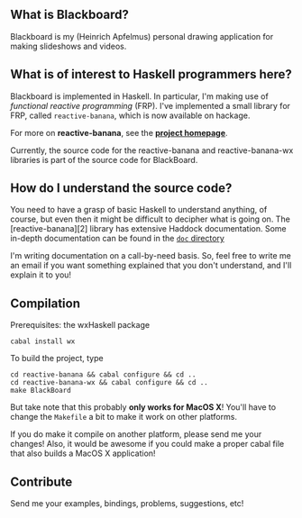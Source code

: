 ## What is Blackboard?

Blackboard is my (Heinrich Apfelmus) personal drawing application for making slideshows and videos.

## What is of interest to Haskell programmers here?

Blackboard is implemented in Haskell. In particular, I'm making use of *functional reactive programming* (FRP). I've implemented a small library for FRP, called `reactive-banana`, which is now available on hackage.

For more on **reactive-banana**, see the **[project homepage][0]**.

Currently, the source code for the reactive-banana and reactive-banana-wx libraries is part of the source code for BlackBoard.

  [0]: http://haskell.org/haskellwiki/Reactive-banana


## How do I understand the source code?

You need to have a grasp of basic Haskell to understand anything, of course, but even then it might be difficult to decipher what is going on. The [reactive-banana][2] library has extensive Haddock documentation. Some in-depth documentation can be found in the [`doc` directory][doc]

  [doc]: https://github.com/HeinrichApfelmus/Haskell-BlackBoard/tree/master/reactive-banana/doc

I'm writing documentation on a call-by-need basis. So, feel free to write me an email if you want something explained that you don't understand, and I'll explain it to you!

## Compilation

Prerequisites: the wxHaskell package

    cabal install wx

To build the project, type

    cd reactive-banana && cabal configure && cd ..
    cd reactive-banana-wx && cabal configure && cd ..
    make BlackBoard

But take note that this probably **only works for MacOS X**! You'll have to change the `Makefile` a bit to make it work on other platforms.

If you do make it compile on another platform, please send me your changes! Also, it would be awesome if you could make a proper cabal file that also builds a MacOS X application!

## Contribute

Send me your examples, bindings, problems, suggestions, etc!



